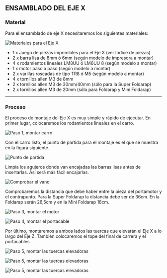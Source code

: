## ENSAMBLADO DEL EJE X

### Material
Para el ensamblado de eje X necesitaremos los siguientes materiales:

![Materiales para el Eje X](pics/asm/100-material-eje-x.jpg)

- 1 x Juego de piezas imprimibles para el Eje X (ver Indice de piezas)
- 2 x barra lisa de 8mm ó 6mm (según modelo de impresora a montar)
- 4 x rodamientos lineales LM8UU ó LM6UU 8 (según modelo a montar)
- 1 x motor paso a paso (según modelo a montar)
- 2 x varillas roscadas de tipo TR8 ó M5 (según modelo a montar)
- 4 x tornillos allen M3 de 8mm
- 2 x tornillos allen M3 de 30mm/40mm (sólo para la Super Foldarap)
- 2 x tornillos allen M3 de 20mm (sólo para Foldarap y Mini Foldarap)

---

### Proceso

El proceso de montaje del Eje X es muy simple y rápido de ejecutar. En primer lugar, colocaremos los rodamientos lineales en el carro.

![Paso 1, montar carro](pics/asm/101-montar-carro.jpg)

Con el carro listo, el punto de partida para el montaje es el que se muestra en la figura siguiente.

![Punto de partida](pics/asm/102-inicio-eje-x.jpg)

Limpia los agujeros donde van encajadas las barras lisas antes de insertarlas. Así será más fácil encajarlas.

![Comprobar el vano](pics/asm/103-contrapunto-motor.jpg)

Comprobaremos la distancia que debe haber entre la pieza del portamotor y el contrapunto. Para la Super Foldarap la distancia debe ser de 36cm. En la Foldarap serán 26,5cm y en la Mini Foldarap 18cm.

![Paso 3, montar el motor](pics/asm/104-portamotor.jpg)

![Paso 4, montar el portacable](pics/asm/105-portacable.jpg)

Por último, montaremos a ambos lados las tuercas que elevarán el Eje X a lo largo del Eje Z. También colocaremos el tope del final de carrera y el portacables.

![Paso 5, montar las tuercas elevadoras](pics/asm/106-tuerca-varilla.jpg)

![Paso 5, montar las tuercas elevadoras](pics/asm/107-tope-fin-carrera.jpg)

![Paso 5, montar las tuercas elevadoras](pics/asm/107-portacables.jpg)
